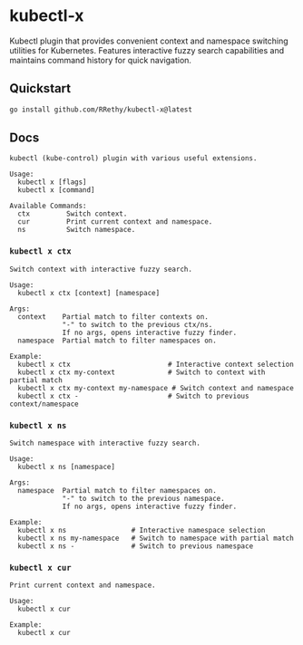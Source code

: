 # kubectl-x

Kubectl plugin that provides convenient context and namespace switching utilities for Kubernetes. Features interactive fuzzy search capabilities and maintains command history for quick navigation.

## Quickstart

```bash
go install github.com/RRethy/kubectl-x@latest
```

## Docs

```
kubectl (kube-control) plugin with various useful extensions.

Usage:
  kubectl x [flags]
  kubectl x [command]

Available Commands:
  ctx         Switch context.
  cur         Print current context and namespace.
  ns          Switch namespace.
```

### `kubectl x ctx`

```
Switch context with interactive fuzzy search.

Usage:
  kubectl x ctx [context] [namespace]

Args:
  context    Partial match to filter contexts on.
             "-" to switch to the previous ctx/ns.
             If no args, opens interactive fuzzy finder.
  namespace  Partial match to filter namespaces on.

Example:
  kubectl x ctx                        # Interactive context selection
  kubectl x ctx my-context             # Switch to context with partial match
  kubectl x ctx my-context my-namespace # Switch context and namespace
  kubectl x ctx -                      # Switch to previous context/namespace
```

### `kubectl x ns`

```
Switch namespace with interactive fuzzy search.

Usage:
  kubectl x ns [namespace]

Args:
  namespace  Partial match to filter namespaces on.
             "-" to switch to the previous namespace.
             If no args, opens interactive fuzzy finder.

Example:
  kubectl x ns                # Interactive namespace selection
  kubectl x ns my-namespace   # Switch to namespace with partial match
  kubectl x ns -              # Switch to previous namespace
```

### `kubectl x cur`

```
Print current context and namespace.

Usage:
  kubectl x cur

Example:
  kubectl x cur
```
